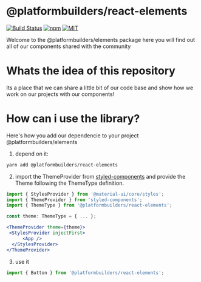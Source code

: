 # @platformbuilders/react-elements

[![Build Status][check-badge]][workflows]
[![npm][npm-badge]][npm]
[![MIT][license-badge]][license]

[npm-badge]: https://img.shields.io/npm/v/@platformbuilders/react-elements.svg
[npm]: https://www.npmjs.com/package/@platformbuilders/react-elements
[license-badge]: https://img.shields.io/dub/l/vibe-d.svg
[license]: https://raw.githubusercontent.com/platformbuilders/react-elements/master/LICENSE.md
[workflows]: https://github.com/platformbuilders/react-elements/actions
[check-badge]: https://github.com/platformbuilders/react-elements/workflows/check/badge.svg

Welcome to the @platformbuilders/elements package here you will find out all of our components shared with the community

# Whats the idea of this repository

Its a place that we can share a little bit of our code base and show how we work on our projects with our components!

# How can i use the library?

Here's how you add our dependencie to your project @platformbuilders/elements

1. depend on it:

```bash
yarn add @platformbuilders/react-elements
```

2. import the ThemeProvider from [styled-components](https://styled-components.com/docs/advanced) and provide the Theme following the ThemeType definition.

```jsx
import { StylesProvider } from '@material-ui/core/styles';
import { ThemeProvider } from 'styled-components';
import { ThemeType } from '@platformbuilders/react-elements';

const theme: ThemeType = { ... };

<ThemeProvider theme={theme}>
 <StylesProvider injectFirst>
      <App />
  </StylesProvider>
</ThemeProvider>
```

3. use it

```jsx
import { Button } from '@platformbuilders/react-elements';
```
